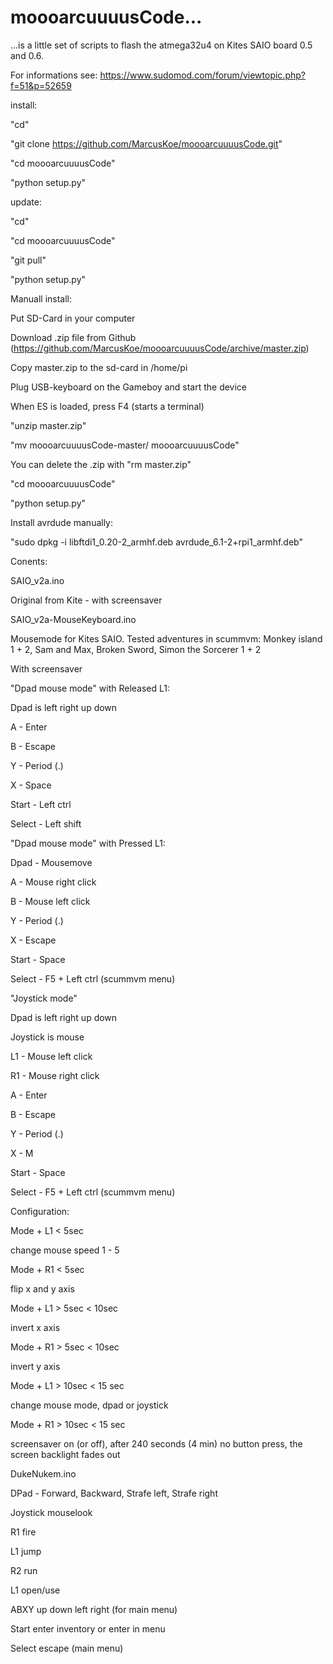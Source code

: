 # moooarcuuuusCode...

...is a little set of scripts to flash the atmega32u4 on Kites SAIO board 0.5 and 0.6. 

For informations see:
https://www.sudomod.com/forum/viewtopic.php?f=51&p=52659

install:

"cd"

"git clone https://github.com/MarcusKoe/moooarcuuuusCode.git"

"cd moooarcuuuusCode"

"python setup.py"


update:

"cd"

"cd moooarcuuuusCode"

"git pull"

"python setup.py"


Manuall install:

Put SD-Card in your computer

Download .zip file from Github (https://github.com/MarcusKoe/moooarcuuuusCode/archive/master.zip)

Copy master.zip to the sd-card in /home/pi

Plug USB-keyboard on the Gameboy and start the device

When ES is loaded, press F4 (starts a terminal)

"unzip master.zip"

"mv moooarcuuuusCode-master/ moooarcuuuusCode"

You can delete the .zip with "rm master.zip"

"cd moooarcuuuusCode"

"python setup.py"


Install avrdude manually:

"sudo dpkg -i libftdi1_0.20-2_armhf.deb avrdude_6.1-2+rpi1_armhf.deb"








Conents:

SAIO_v2a.ino

Original from Kite - with screensaver


SAIO_v2a-MouseKeyboard.ino

Mousemode for Kites SAIO. Tested adventures in scummvm: Monkey island 1 + 2, Sam and Max, Broken Sword, Simon the Sorcerer 1 + 2

With screensaver


"Dpad mouse mode" with Released L1:

Dpad is left right up down

A - Enter

B - Escape

Y - Period (.)

X - Space

Start - Left ctrl

Select - Left shift

"Dpad mouse mode" with Pressed L1:

Dpad - Mousemove

A - Mouse right click

B - Mouse left click

Y - Period (.)

X - Escape

Start - Space

Select - F5 + Left ctrl (scummvm menu)


"Joystick mode"

Dpad is left right up down

Joystick is mouse

L1 - Mouse left click

R1 - Mouse right click

A - Enter

B - Escape

Y - Period (.)

X - M

Start - Space

Select - F5 + Left ctrl (scummvm menu)


Configuration:

Mode + L1 < 5sec

change mouse speed 1 - 5

Mode + R1 < 5sec

flip x and y axis

Mode + L1 > 5sec < 10sec

invert x axis

Mode + R1 > 5sec < 10sec

invert y axis

Mode + L1 > 10sec < 15 sec

change mouse mode, dpad or joystick

Mode + R1 > 10sec < 15 sec

screensaver on (or off), after 240 seconds (4 min) no button press, the screen backlight fades out


DukeNukem.ino

DPad - Forward, Backward, Strafe left, Strafe right

Joystick mouselook

R1 fire

L1 jump

R2 run

L1 open/use

ABXY up down left right	(for main menu)

Start enter inventory or enter in menu	

Select escape (main menu)

